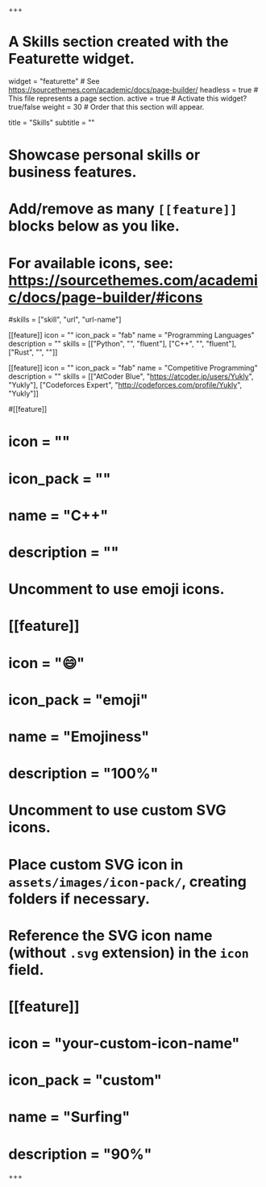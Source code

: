 +++
# A Skills section created with the Featurette widget.
widget = "featurette"  # See https://sourcethemes.com/academic/docs/page-builder/
headless = true  # This file represents a page section.
active = true  # Activate this widget? true/false
weight = 30  # Order that this section will appear.

title = "Skills"
subtitle = ""

# Showcase personal skills or business features.
# 
# Add/remove as many `[[feature]]` blocks below as you like.
# 
# For available icons, see: https://sourcethemes.com/academic/docs/page-builder/#icons

#skills = ["skill", "url", "url-name"]

[[feature]]
  icon = ""
  icon_pack = "fab"
  name = "Programming Languages"
  description = ""
  skills = [["Python", "", "fluent"], ["C++", "", "fluent"], ["Rust", "", ""]]

[[feature]]
  icon = ""
  icon_pack = "fab"
  name = "Competitive Programming"
  description = ""
  skills = [["AtCoder Blue", "https://atcoder.jp/users/Yukly", "Yukly"], ["Codeforces Expert", "http://codeforces.com/profile/Yukly", "Yukly"]]
  
  
#[[feature]]
#  icon = ""
#  icon_pack = ""
#  name = "C++"
#  description = ""


# Uncomment to use emoji icons.
# [[feature]]
#  icon = ":smile:"
#  icon_pack = "emoji"
#  name = "Emojiness"
#  description = "100%"  

# Uncomment to use custom SVG icons.
# Place custom SVG icon in `assets/images/icon-pack/`, creating folders if necessary.
# Reference the SVG icon name (without `.svg` extension) in the `icon` field.
# [[feature]]
#  icon = "your-custom-icon-name"
#  icon_pack = "custom"
#  name = "Surfing"
#  description = "90%"

+++
